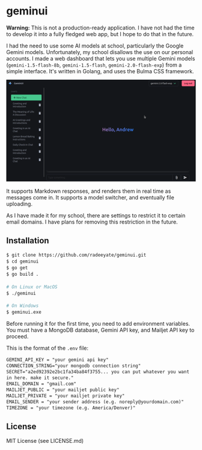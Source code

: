 # geminui

**Warning:** This is not a production-ready application. I have not had the time to develop it into a fully fledged web app, but I hope to do that in the future.

I had the need to use some AI models at school, particularly the Google Gemini models. Unfortunately, my school disallows the use on our personal accounts. I made a web dashboard that lets you use multiple Gemini models (`gemini-1.5-flash-8b`, `gemini-1.5-flash`, `gemini-2.0-flash-exp`) from a simple interface. It's written in Golang, and uses the Bulma CSS framework.

![screenshot of dashboard](./media/web.png)

It supports Markdown responses, and renders them in real time as messages come in. It supports a model switcher, and eventually file uploading.

As I have made it for my school, there are settings to restrict it to certain email domains. I have plans for removing this restriction in the future.

## Installation

```sh
$ git clone https://github.com/radeeyate/geminui.git
$ cd geminui
$ go get
$ go build .

# On Linux or MacOS
$ ./geminui

# On Windows
$ geminui.exe
```

Before running it for the first time, you need to add environment variables. You must have a MongoDB database, Gemini API key, and Mailjet API key to proceed.

This is the format of the `.env` file:
```env
GEMINI_API_KEY = "your gemini api key"
CONNECTION_STRING="your mongodb connection string"
SECRET="a2ed92392e2bc1fa34ba84f3755... you can put whatever you want in here. make it secure."
EMAIL_DOMAIN = "gmail.com"
MAILJET_PUBLIC = "your mailjet public key"
MAILJET_PRIVATE = "your mailjet private key"
EMAIL_SENDER = "your sender address (e.g. noreply@yourdomain.com)"
TIMEZONE = "your timezone (e.g. America/Denver)"
```

## License

MIT License (see LICENSE.md)